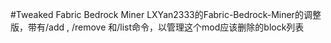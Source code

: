 #Tweaked Fabric Bedrock Miner
LXYan2333的Fabric-Bedrock-Miner的调整版，带有/add <BlockState>, /remove <BlockState>和/list命令，以管理这个mod应该删除的block列表